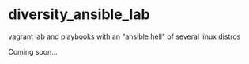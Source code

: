 # diversity_ansible_lab
vagrant lab and playbooks with an "ansible hell" of several linux distros

Coming soon...
